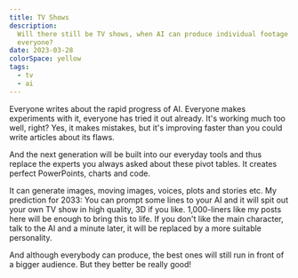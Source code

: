 ```yaml
---
title: TV Shows
description:
  Will there still be TV shows, when AI can produce individual footage for
  everyone?
date: 2023-03-28
colorSpace: yellow
tags:
  - tv
  - ai
---
```


Everyone writes about the rapid progress of AI. Everyone makes experiments with
it, everyone has tried it out already. It's working much too well, right? Yes,
it makes mistakes, but it's improving faster than you could write articles about
its flaws.

And the next generation will be built into our everyday tools and thus replace
the experts you always asked about these pivot tables. It creates perfect
PowerPoints, charts and code.

It can generate images, moving images, voices, plots and stories etc. My
prediction for 2033: You can prompt some lines to your AI and it will spit out
your own TV show in high quality, 3D if you like. 1,000-liners like my posts
here will be enough to bring this to life. If you don't like the main character,
talk to the AI and a minute later, it will be replaced by a more suitable
personality.

And although everybody can produce, the best ones will still run in front of a
bigger audience. But they better be really good!
